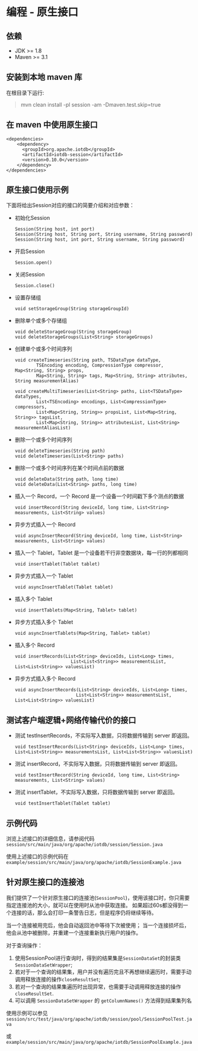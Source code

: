 <!--

    Licensed to the Apache Software Foundation (ASF) under one
    or more contributor license agreements.  See the NOTICE file
    distributed with this work for additional information
    regarding copyright ownership.  The ASF licenses this file
    to you under the Apache License, Version 2.0 (the
    "License"); you may not use this file except in compliance
    with the License.  You may obtain a copy of the License at
    
        http://www.apache.org/licenses/LICENSE-2.0
    
    Unless required by applicable law or agreed to in writing,
    software distributed under the License is distributed on an
    "AS IS" BASIS, WITHOUT WARRANTIES OR CONDITIONS OF ANY
    KIND, either express or implied.  See the License for the
    specific language governing permissions and limitations
    under the License.

-->

# 编程 - 原生接口

## 依赖

* JDK >= 1.8
* Maven >= 3.1

## 安装到本地 maven 库

在根目录下运行:
> mvn clean install -pl session -am -Dmaven.test.skip=true

## 在 maven 中使用原生接口

```
<dependencies>
    <dependency>
      <groupId>org.apache.iotdb</groupId>
      <artifactId>iotdb-session</artifactId>
      <version>0.10.0</version>
    </dependency>
</dependencies>
```

## 原生接口使用示例

下面将给出Session对应的接口的简要介绍和对应参数：

* 初始化Session

  ```
  ​Session(String host, int port)
  ​Session(String host, String port, String username, String password)
  ​Session(String host, int port, String username, String password)
  ```
  
* 开启Session

  ```
  ​Session.open()
  ```
  
* 关闭Session
  ​
  ```
  Session.close()
  ```
  
* 设置存储组

  ```
  void setStorageGroup(String storageGroupId)
  ```

* 删除单个或多个存储组

  ```
  void deleteStorageGroup(String storageGroup)
  void deleteStorageGroups(List<String> storageGroups)
  ```

* 创建单个或多个时间序列

  ```
  void createTimeseries(String path, TSDataType dataType,
          TSEncoding encoding, CompressionType compressor, Map<String, String> props,
          Map<String, String> tags, Map<String, String> attributes, String measurementAlias)
          
  void createMultiTimeseries(List<String> paths, List<TSDataType> dataTypes,
          List<TSEncoding> encodings, List<CompressionType> compressors,
          List<Map<String, String>> propsList, List<Map<String, String>> tagsList,
          List<Map<String, String>> attributesList, List<String> measurementAliasList)
  ```

* 删除一个或多个时间序列

  ```
  void deleteTimeseries(String path)
  void deleteTimeseries(List<String> paths)
  ```

* 删除一个或多个时间序列在某个时间点前的数据

  ```
  void deleteData(String path, long time)
  void deleteData(List<String> paths, long time)
  ```

* 插入一个 Record，一个 Record 是一个设备一个时间戳下多个测点的数据

  ```
  void insertRecord(String deviceId, long time, List<String> measurements, List<String> values)
  ```

* 异步方式插入一个 Record
  
  ```
  void asyncInsertRecord(String deviceId, long time, List<String> measurements, List<String> values)
  ```

* 插入一个 Tablet，Tablet 是一个设备若干行非空数据块，每一行的列都相同

  ```
  void insertTablet(Tablet tablet)
  ```
  
* 异步方式插入一个 Tablet

  ```
  void asyncInsertTablet(Tablet tablet)
  ```

* 插入多个 Tablet

  ```
  void insertTablets(Map<String, Tablet> tablet)
  ```
  
* 异步方式插入多个 Tablet

  ```
  void asyncInsertTablets(Map<String, Tablet> tablet)
  ```
  
* 插入多个 Record

  ```
  void insertRecords(List<String> deviceIds, List<Long> times, 
                       List<List<String>> measurementsList, List<List<String>> valuesList)
  ```

* 异步方式插入多个 Record

  ```
  void asyncInsertRecords(List<String> deviceIds, List<Long> times, 
                         List<List<String>> measurementsList, List<List<String>> valuesList)
  ```

## 测试客户端逻辑+网络传输代价的接口

* 测试 testInsertRecords，不实际写入数据，只将数据传输到 server 即返回。

   ```
   void testInsertRecords(List<String> deviceIds, List<Long> times, List<List<String>> measurementsList, List<List<String>> valuesList)
   ```

* 测试 insertRecord，不实际写入数据，只将数据传输到 server 即返回。

  ```
  void testInsertRecord(String deviceId, long time, List<String> measurements, List<String> values)
  ```

* 测试 insertTablet，不实际写入数据，只将数据传输到 server 即返回。

  ```
  void testInsertTablet(Tablet tablet)
  ```
  
  
## 示例代码

浏览上述接口的详细信息，请参阅代码 ```session/src/main/java/org/apache/iotdb/session/Session.java```

使用上述接口的示例代码在 ```example/session/src/main/java/org/apache/iotdb/SessionExample.java```

## 针对原生接口的连接池

我们提供了一个针对原生接口的连接池(`SessionPool`)，使用该接口时，你只需要指定连接池的大小，就可以在使用时从池中获取连接。
如果超过60s都没得到一个连接的话，那么会打印一条警告日志，但是程序仍将继续等待。

当一个连接被用完后，他会自动返回池中等待下次被使用；
当一个连接损坏后，他会从池中被删除，并重建一个连接重新执行用户的操作。

对于查询操作：

1. 使用SessionPool进行查询时，得到的结果集是`SessionDataSet`的封装类`SessionDataSetWrapper`;
2. 若对于一个查询的结果集，用户并没有遍历完且不再想继续遍历时，需要手动调用释放连接的操作`closeResultSet`;
3. 若对一个查询的结果集遍历时出现异常，也需要手动调用释放连接的操作`closeResultSet`.
4. 可以调用 `SessionDataSetWrapper` 的 `getColumnNames()` 方法得到结果集列名 

使用示例可以参见 ```session/src/test/java/org/apache/iotdb/session/pool/SessionPoolTest.java```

或 `example/session/src/main/java/org/apache/iotdb/SessionPoolExample.java`